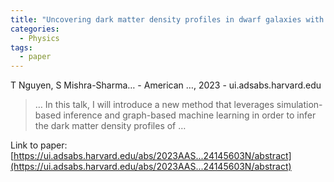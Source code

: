 ```yaml
---
title: "Uncovering dark matter density profiles in dwarf galaxies with simulation-based inference and graph neural networks"
categories:
  - Physics
tags:
  - paper
---
```

T Nguyen, S Mishra-Sharma… - American …, 2023 - ui.adsabs.harvard.edu

>… In this talk, I will introduce a new method that leverages simulation-based inference and graph-based machine learning in order to infer the dark matter density profiles of …

Link to paper: [https://ui.adsabs.harvard.edu/abs/2023AAS...24145603N/abstract](https://ui.adsabs.harvard.edu/abs/2023AAS...24145603N/abstract)
